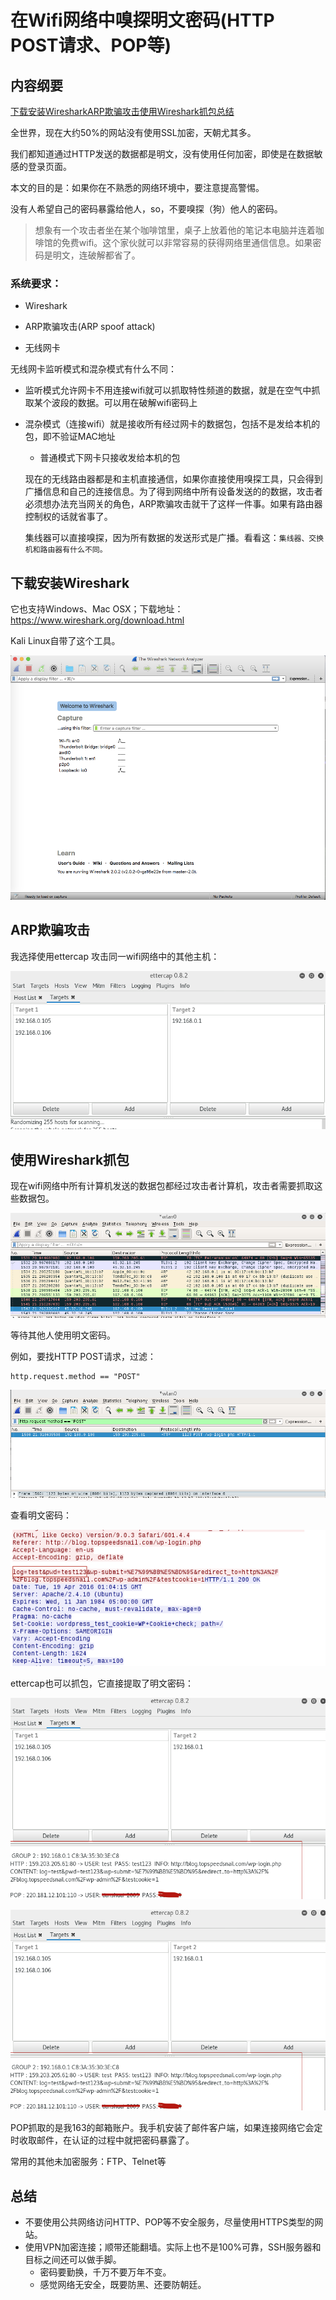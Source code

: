 # 在Wifi网络中嗅探明文密码(HTTP POST请求、POP等)

## 内容纲要

[下载安装Wireshark](https://luodaoyi.com/p/zaiwifi-wang-luo-zhong-xiu-tan-ming-wen-mi-ma-http.html#toc-0)[ARP欺骗攻击](https://luodaoyi.com/p/zaiwifi-wang-luo-zhong-xiu-tan-ming-wen-mi-ma-http.html#toc-1)[使用Wireshark抓包](https://luodaoyi.com/p/zaiwifi-wang-luo-zhong-xiu-tan-ming-wen-mi-ma-http.html#toc-2)[总结](https://luodaoyi.com/p/zaiwifi-wang-luo-zhong-xiu-tan-ming-wen-mi-ma-http.html#toc-3)

全世界，现在大约50%的网站没有使用SSL加密，天朝尤其多。

我们都知道通过HTTP发送的数据都是明文，没有使用任何加密，即使是在数据敏感的登录页面。

本文的目的是：如果你在不熟悉的网络环境中，要注意提高警惕。

没有人希望自己的密码暴露给他人，so，不要嗅探（狗）他人的密码。

> 想象有一个攻击者坐在某个咖啡馆里，桌子上放着他的笔记本电脑并连着咖啡馆的免费wifi。这个家伙就可以非常容易的获得网络里通信信息。如果密码是明文，连破解都省了。

### 系统要求：

- Wireshark

- ARP欺骗攻击(ARP spoof attack)

- 无线网卡

无线网卡监听模式和混杂模式有什么不同：

- 监听模式允许网卡不用连接wifi就可以抓取特性频道的数据，就是在空气中抓取某个波段的数据。可以用在破解wifi密码上

- 混杂模式（连接wifi）就是接收所有经过网卡的数据包，包括不是发给本机的包，即不验证MAC地址
  - 普通模式下网卡只接收发给本机的包
  
  现在的无线路由器都是和主机直接通信，如果你直接使用嗅探工具，只会得到广播信息和自己的连接信息。为了得到网络中所有设备发送的的数据，攻击者必须想办法充当网关的角色，ARP欺骗攻击就干了这样一件事。如果有路由器控制权的话就省事了。

  集线器可以直接嗅探，因为所有数据的发送形式是广播。看看这：`集线器、交换机和路由器有什么不同。`

## 下载安装Wireshark

  它也支持Windows、Mac OSX；下载地址：https://www.wireshark.org/download.html

  Kali Linux自带了这个工具。

![img](../../../../_ImageAssets/2017-04-25-14916401683470.png)

## ARP欺骗攻击

我选择使用ettercap
攻击同一wifi网络中的其他主机：

![img](../../../../_ImageAssets/2017-04-25-14916401964422.png)

## 使用Wireshark抓包

  现在wifi网络中所有计算机发送的数据包都经过攻击者计算机，攻击者需要抓取这些数据包。

![img](../../../../_ImageAssets/2017-04-25-14916402121202.png)

  等待其他人使用明文密码。

  例如，要找HTTP POST请求，过滤：

  ```shell
http.request.method == "POST"
  ```

![img](../../../../_ImageAssets/2017-04-25-14916402341031.png)

  查看明文密码：

![img](../../../../_ImageAssets/2017-04-25-14916402432541.png)

  ettercap也可以抓包，它直接提取了明文密码：

![img](../../../../_ImageAssets/2017-04-25-14916402529585.png)

![img](../../../../_ImageAssets/2017-04-25-14916402584851.png)

  POP抓取的是我163的邮箱账户。我手机安装了邮件客户端，如果连接网络它会定时收取邮件，在认证的过程中就把密码暴露了。

  常用的其他未加密服务：FTP、Telnet等

## 总结

  - 不要使用公共网络访问HTTP、POP等不安全服务，尽量使用HTTPS类型的网站。
- 使用VPN加密连接；顺带还能翻墙。实际上也不是100%可靠，SSH服务器和目标之间还可以做手脚。
  - 密码要勤换，千万不要万年不变。
  - 感觉网络无安全，既要防黑、还要防朝廷。